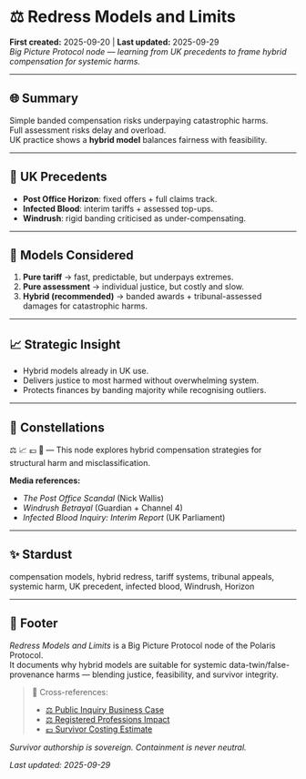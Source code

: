 # ⚖️ Redress Models and Limits  
**First created:** 2025-09-20 | **Last updated:** 2025-09-29  
*Big Picture Protocol node — learning from UK precedents to frame hybrid compensation for systemic harms.*

---

## 🌐 Summary  
Simple banded compensation risks underpaying catastrophic harms.  
Full assessment risks delay and overload.  
UK practice shows a **hybrid model** balances fairness with feasibility.  

---

## 📍 UK Precedents  
- **Post Office Horizon**: fixed offers + full claims track.  
- **Infected Blood**: interim tariffs + assessed top-ups.  
- **Windrush**: rigid banding criticised as under-compensating.  

---

## 📍 Models Considered  
1. **Pure tariff** → fast, predictable, but underpays extremes.  
2. **Pure assessment** → individual justice, but costly and slow.  
3. **Hybrid (recommended)** → banded awards + tribunal-assessed damages for catastrophic harms.  

---

## 📈 Strategic Insight  
- Hybrid models already in UK use.  
- Delivers justice to most harmed without overwhelming system.  
- Protects finances by banding majority while recognising outliers.  

---

## 🌌 Constellations  
⚖️ 📈 💷 🧬 — This node explores hybrid compensation strategies for structural harm and misclassification.

**Media references:**  
- *The Post Office Scandal* (Nick Wallis)  
- *Windrush Betrayal* (Guardian + Channel 4)  
- *Infected Blood Inquiry: Interim Report* (UK Parliament)

---

## ✨ Stardust  
compensation models, hybrid redress, tariff systems, tribunal appeals, systemic harm, UK precedent, infected blood, Windrush, Horizon

---

## 🏮 Footer  

*Redress Models and Limits* is a Big Picture Protocol node of the Polaris Protocol.  
It documents why hybrid models are suitable for systemic data-twin/false-provenance harms — blending justice, feasibility, and survivor integrity.

> 📡 Cross-references:  
> - [⚖️ Public Inquiry Business Case](./⚖️_public_inquiry_business_case.md)  
> - [⚖️ Registered Professions Impact](./⚖️_registered_professions_impact.md)  
> - [💷 Survivor Costing Estimate](./💷_survivor_costing_estimate.md)

*Survivor authorship is sovereign. Containment is never neutral.*  

_Last updated: 2025-09-29_
